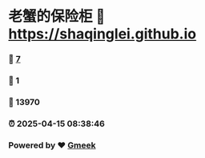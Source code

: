 # 老蟹的保险柜 :link: https://shaqinglei.github.io 
### :page_facing_up: [7](https://shaqinglei.github.io/tag.html) 
### :speech_balloon: 1 
### :hibiscus: 13970 
### :alarm_clock: 2025-04-15 08:38:46 
### Powered by :heart: [Gmeek](https://github.com/Meekdai/Gmeek)
